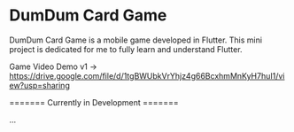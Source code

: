 # DumDum Card Game

DumDum Card Game is a mobile game developed in Flutter. This mini project is dedicated for me to fully learn and understand Flutter.

Game Video Demo v1 -> https://drive.google.com/file/d/1tgBWUbkVrYhjz4g66BcxhmMnKyH7huI1/view?usp=sharing

======= Currently in Development =======

...
